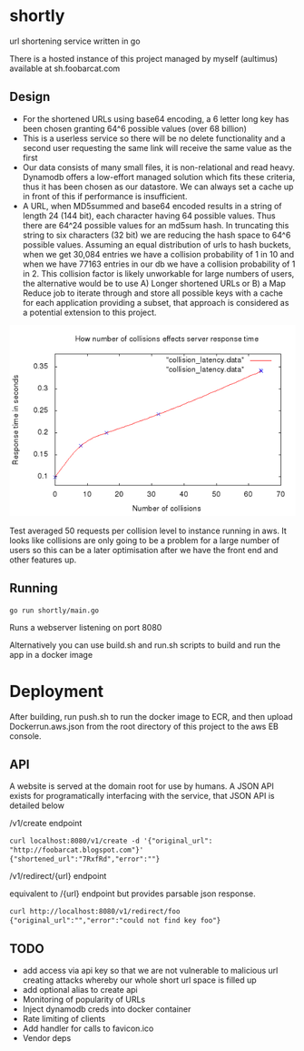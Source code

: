 # shortly
url shortening service written in go

There is a hosted instance of this project managed by myself (aultimus) available at sh.foobarcat.com

## Design
* For the shortened URLs using base64 encoding, a 6 letter long key has been chosen granting 64^6 possible values (over 68 billion)
* This is a userless service so there will be no delete functionality and a second user requesting the same link will receive the same value as the first
* Our data consists of many small files, it is non-relational and read heavy. Dynamodb offers a low-effort managed solution which fits these criteria, thus it has been chosen as our datastore. We can always set a cache up in front of this if performance is insufficient.
* A URL, when MD5summed and base64 encoded results in a string of length 24 (144 bit), each character having 64 possible values. Thus there are 64^24 possible values for an md5sum hash. In truncating this string to six characters (32 bit) we are reducing the hash space to 64^6 possible values. Assuming an equal distribution of urls to hash buckets, when we get 30,084 entries we have a collision probability of 1 in 10 and when we have 77163 entries in our db we have a collision probability of 1 in 2. This collision factor is likely unworkable for large numbers of users, the alternative would be to use A) Longer shortened URLs or B) a Map Reduce job to iterate through and store all possible keys with a cache for each application providing a subset, that approach is considered as a potential extension to this project.

![Graph of server response latency incurred by collisions in pure hashing implementation](collision_latency.png?raw=true "Graph of server response latency incurred by collisions in pure hashing implementation")

Test averaged 50 requests per collision level to instance running in aws. It looks like collisions are only going to be a problem for a large number of users so this can be a later optimisation after we have the front end and other features up.

## Running

```
go run shortly/main.go
```
Runs a webserver listening on port 8080

Alternatively you can use build.sh and run.sh scripts to build and run the app in a docker image

# Deployment

After building, run push.sh to run the docker image to ECR, and then upload Dockerrun.aws.json from the root directory of this project to the aws EB console.

## API

A website is served at the domain root for use by humans. A JSON API exists for programatically interfacing with the service, that JSON API is detailed below

/v1/create endpoint
```
curl localhost:8080/v1/create -d '{"original_url": "http://foobarcat.blogspot.com"}'
{"shortened_url":"7RxfRd","error":""}
```

/v1/redirect/{url} endpoint

equivalent to /{url} endpoint but provides parsable json response.
```
curl http://localhost:8080/v1/redirect/foo
{"original_url":"","error":"could not find key foo"}
```

## TODO
* add access via api key so that we are not vulnerable to malicious url creating attacks whereby our whole short url space is filled up
* add optional alias to create api
* Monitoring of popularity of URLs
* Inject dynamodb creds into docker container
* Rate limiting of clients
* Add handler for calls to favicon.ico
* Vendor deps
